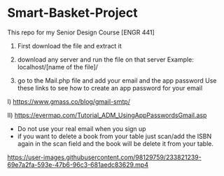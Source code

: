 # Smart-Basket-Project
This repo for my Senior Design Course [ENGR 441]


1) First download the file and extract it
2) download any server and run the file on that server
Example: localhost/[name of the file]/

3) go to the Mail.php file and add your email and the app password
Use these links to see how to create an app password for your email 

I) https://www.gmass.co/blog/gmail-smtp/

II) https://evermap.com/Tutorial_ADM_UsingAppPasswordsGmail.asp


- Do not use your real email when you sign up
- if you want to delete a book from your table just scan/add the ISBN again in the scan field and the book will be delete it from your table.


https://user-images.githubusercontent.com/98129759/233821239-69e7a2fa-593e-47b6-96c3-681aedc83629.mp4

